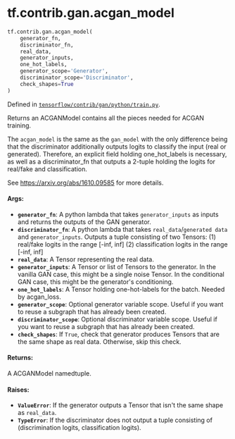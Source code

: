 <div itemscope itemtype="http://developers.google.com/ReferenceObject">
<meta itemprop="name" content="tf.contrib.gan.acgan_model" />
</div>

# tf.contrib.gan.acgan_model

``` python
tf.contrib.gan.acgan_model(
    generator_fn,
    discriminator_fn,
    real_data,
    generator_inputs,
    one_hot_labels,
    generator_scope='Generator',
    discriminator_scope='Discriminator',
    check_shapes=True
)
```



Defined in [`tensorflow/contrib/gan/python/train.py`](https://www.tensorflow.org/code/tensorflow/contrib/gan/python/train.py).

Returns an ACGANModel contains all the pieces needed for ACGAN training.

The `acgan_model` is the same as the `gan_model` with the only difference
being that the discriminator additionally outputs logits to classify the input
(real or generated).
Therefore, an explicit field holding one_hot_labels is necessary, as well as a
discriminator_fn that outputs a 2-tuple holding the logits for real/fake and
classification.

See https://arxiv.org/abs/1610.09585 for more details.

#### Args:

* <b>`generator_fn`</b>: A python lambda that takes `generator_inputs` as inputs and
    returns the outputs of the GAN generator.
* <b>`discriminator_fn`</b>: A python lambda that takes `real_data`/`generated data`
    and `generator_inputs`. Outputs a tuple consisting of two Tensors:
      (1) real/fake logits in the range [-inf, inf]
      (2) classification logits in the range [-inf, inf]
* <b>`real_data`</b>: A Tensor representing the real data.
* <b>`generator_inputs`</b>: A Tensor or list of Tensors to the generator. In the
    vanilla GAN case, this might be a single noise Tensor. In the conditional
    GAN case, this might be the generator's conditioning.
* <b>`one_hot_labels`</b>: A Tensor holding one-hot-labels for the batch. Needed by
    acgan_loss.
* <b>`generator_scope`</b>: Optional generator variable scope. Useful if you want to
    reuse a subgraph that has already been created.
* <b>`discriminator_scope`</b>: Optional discriminator variable scope. Useful if you
    want to reuse a subgraph that has already been created.
* <b>`check_shapes`</b>: If `True`, check that generator produces Tensors that are the
    same shape as real data. Otherwise, skip this check.


#### Returns:

A ACGANModel namedtuple.


#### Raises:

* <b>`ValueError`</b>: If the generator outputs a Tensor that isn't the same shape as
    `real_data`.
* <b>`TypeError`</b>: If the discriminator does not output a tuple consisting of
  (discrimination logits, classification logits).
